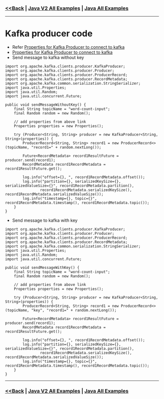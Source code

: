 ### [<<Back](../README.md) | [Java V2 All Examples](https://github.com/avinashbabudonthu/java/blob/master/java-v2/README.md) | [Java All Examples](https://github.com/avinashbabudonthu/java/blob/master/README.md)
------
# Kafka producer code
* Refer [Properties for Kafka Producer to connect to kafka](../../kafka-streams/files/kafka-producer-properties.md)
* <a href="../../kafka-streams/files/kafka-producer-properties.md" target="_blank">Properties for Kafka Producer to connect to kafka</a>
* Send message to kafka without key
```
import org.apache.kafka.clients.producer.KafkaProducer;
import org.apache.kafka.clients.producer.Producer;
import org.apache.kafka.clients.producer.ProducerRecord;
import org.apache.kafka.clients.producer.RecordMetadata;
import org.apache.kafka.common.serialization.StringSerializer;
import java.util.Properties;
import java.util.Random;
import java.util.concurrent.Future;

public void sendMessageWithoutKey() {
	final String topicName = "word-count-input";
	final Random random = new Random();

	// add properties from above link
	Properties properties = new Properties();

	try (Producer<String, String> producer = new KafkaProducer<String, String>(properties)) {
		ProducerRecord<String, String> record1 = new ProducerRecord<>(topicName, "record1=" + random.nextLong());

		Future<RecordMetadata> record1ResultFuture = producer.send(record1);
		RecordMetadata record1RecordMetadata = record1ResultFuture.get();

		log.info("offset={}, ", record1RecordMetadata.offset());
		log.info("partition={}, serializedKeySize={}, serializedValueSize={}", record1RecordMetadata.partition(),
				record1RecordMetadata.serializedKeySize(), record1RecordMetadata.serializedValueSize());
		log.info("timestamp={}, topic={}", record1RecordMetadata.timestamp(), record1RecordMetadata.topic());
	}
}
```
* Send message to kafka with key
```
import org.apache.kafka.clients.producer.KafkaProducer;
import org.apache.kafka.clients.producer.Producer;
import org.apache.kafka.clients.producer.ProducerRecord;
import org.apache.kafka.clients.producer.RecordMetadata;
import org.apache.kafka.common.serialization.StringSerializer;
import java.util.Properties;
import java.util.Random;
import java.util.concurrent.Future;

public void sendMessageWithKey() {
	final String topicName = "word-count-input";
	final Random random = new Random();

	// add properties from above link
	Properties properties = new Properties();

	try (Producer<String, String> producer = new KafkaProducer<String, String>(properties)) {
		ProducerRecord<String, String> record1 = new ProducerRecord<>(topicName, "key", "record1=" + random.nextLong());

		Future<RecordMetadata> record1ResultFuture = producer.send(record1);
		RecordMetadata record1RecordMetadata = record1ResultFuture.get();

		log.info("offset={}, ", record1RecordMetadata.offset());
		log.info("partition={}, serializedKeySize={}, serializedValueSize={}", record1RecordMetadata.partition(),
				record1RecordMetadata.serializedKeySize(), record1RecordMetadata.serializedValueSize());
		log.info("timestamp={}, topic={}", record1RecordMetadata.timestamp(), record1RecordMetadata.topic());
	}
}
```
------
### [<<Back](../README.md) | [Java V2 All Examples](https://github.com/avinashbabudonthu/java/blob/master/java-v2/README.md) | [Java All Examples](https://github.com/avinashbabudonthu/java/blob/master/README.md)
